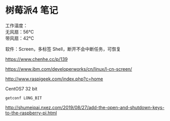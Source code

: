 # 树莓派4 笔记


工作温度：  
无风扇：56℃  
带风扇：42℃


软件：Screen，多标签 Shell，断开不会中断任务，可恢复

https://www.chenhe.cc/p/139

https://www.ibm.com/developerworks/cn/linux/l-cn-screen/


http://www.raspigeek.com/index.php?c=home


CentOS7 32 bit

`getconf LONG_BIT`

http://shumeipai.nxez.com/2019/08/27/add-the-open-and-shutdown-keys-to-the-raspberry-pi.html
